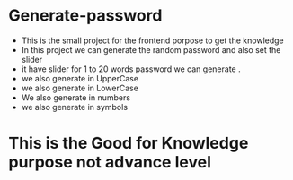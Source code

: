 # Generate-password

- This is the small project for the frontend porpose to get the knowledge 
- In this project we can generate the random password and also set the slider
- it have slider for 1 to 20 words password we can generate .
- we also generate in UpperCase
- we also generate in LowerCase
- We also generate in numbers
- we also generate in symbols


# This is the Good for Knowledge purpose not advance level
